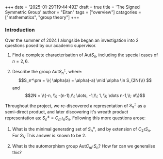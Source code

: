 +++
date = '2025-01-29T19:44:49Z'
draft = true
title = 'The Signed Symmetric Group'
author = "Eitan"
tags = ["overview"]
catagories = ["mathematics", "group theory"]
+++


### Introduction

Over the summer of 2024 I alongside  began an investigation into 2 questions posed by our academic supervisor.

1. Find a complete characterisation of $\mathrm{Aut}S_n$, including the special cases of $n = 2,6$.

2. Describe the group $\mathrm{Aut}S_n^{\pm}$, where: 
$$S_n^\pm = \\{ \alpha(a) = \alpha(-a) \mid \alpha \in S_{2N}\\} $$
and
$$2N = \\{-n, \\; -(n-1),\\; \dots, -1,\\; 1, \\; \dots n-1,\\; n\\}$$

Throughout the project, we re-discovered a representation of $S_n^\pm$ as a semi-direct product, and later discovering it's wreath product representation as: $S_n^\pm = C_m \wr_n S_n$. Following this more questions arose: 

1. What is the minimal generating set of $S_n^\pm$, and by extension of $C_2 \wr S_n$. For $S_N$ This answer is known to be $2$.

2. What is the automorphism group $\mathrm{Aut}C_m \wr S_n$? How far can we generalise this?
